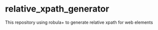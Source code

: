 # relative_xpath_generator
This repository using robula+ to generate relative xpath for web elements
